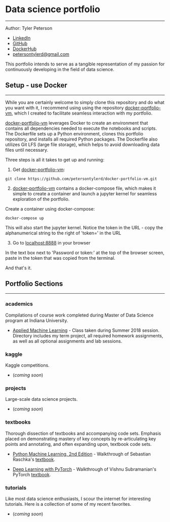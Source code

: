 # Data science portfolio
---
Author: Tyler Peterson
- [LinkedIn](https://www.linkedin.com/in/petersontylerd/)
- [GitHub](https://github.com/petersontylerd)
- [DockerHub](https://hub.docker.com/u/petersontylerd)
- petersontylerd@gmail.com

This portfolio intends to serve as a tangible representation of my passion for continuously developing in the field of data science.

## Setup - use Docker
---
While you are certainly welcome to simply clone this repository and do what you want with it, I recommend using using the repository [docker-portfolio-vm](https://github.com/petersontylerd/docker-portfolio-vm), which I created to facilitate seamless interaction with my portfolio. 

[docker-portfolio-vm](https://github.com/petersontylerd/docker-portfolio-vm) leverages Docker to create an environment that contains all dependencies needed to execute the notebooks and scripts. The Dockerfile sets up a Python environment, clones this portfolio repository, and installs all required Python packages. The Dockerfile also utilizes Git LFS (large file storage), which helps to avoid downloading data files until necessary.

Three steps is all it takes to get up and running:

1. Get [docker-portfolio-vm](https://github.com/petersontylerd/docker-portfolio-vm):

```
git clone https://github.com/petersontylerd/docker-portfolio-vm.git
```

2. [docker-portfolio-vm](https://github.com/petersontylerd/docker-portfolio-vm) contains a docker-compose file, which makes it simple to create a container and launch a jupyter kernel for seamless exploration of the portfolio.

Create a container using docker-compose:

```
docker-compose up
```

This will also start the jupyter kernel. Notice the token in the URL - copy the alphanumerical string to the right of 'token=' in the URL

3. Go to [localhost:8888](localhost:8888) in your browser

In the text box next to 'Password or token:' at the top of the browser screen, paste in the token that was copied from the terminal.

And that's it.

## Portfolio Sections
---

### academics

Compilations of course work completed during Master of Data Science program at Indiana University.

  - [Applied Machine Learning](https://github.com/Petersontylerd/DataSciencePortfolio/tree/master/Academics/AppliedMachineLearning) - Class taken during Summer 2018 session. Directory includes my term project, all required homework assignments, as well as all optional assignments and lab sessions.


### kaggle

Kaggle competitions.

 - (_coming soon_)


### projects

Large-scale data science projects.

 - (_coming soon_)


### textbooks

Thorough dissection of textbooks and accompanying code sets. Emphasis placed on demonstrating mastery of key concepts by re-articulating key points and annotating, and often expanding upon, textbook code sets.

  - [Python Machine Learning, 2nd Edition](https://github.com/Petersontylerd/DataSciencePortfolio/tree/master/AnnotatedTextWalkthroughs/PythonMachineLearning2ndEd) - Walkthrough of Sebastian Raschka's [textbook](https://www.oreilly.com/library/view/python-machine-learning/9781787125933/). 

  - [Deep Learning with PyTorch](https://github.com/petersontylerd/data-science-portfolio/tree/master/textbooks/DeepLearningWithPyTorch) - Walkthrough of Vishnu Subramanian's PyTorch [textbook](https://www.oreilly.com/library/view/deep-learning-with/9781788624336/). 


### tutorials

Like most data science enthusiasts, I scour the internet for interesting tutorials. Here is a collection of some of my recent favorites.

 - (_coming soon_)

